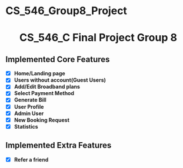 # CS_546_Group8_Project

<h1 align="center">CS_546_C Final Project Group 8</h1>

## Implemented Core Features

- [x] **Home/Landing page**
- [x] **Users without account(Guest Users)**
- [x] **Add/Edit Broadband plans** 
- [x] **Select Payment Method**
- [x] **Generate Bill**
- [x] **User Profile**
- [x] **Admin User** 
- [x] **New Booking Request**
- [x] **Statistics**

## Implemented Extra Features

- [x] **Refer a friend**


